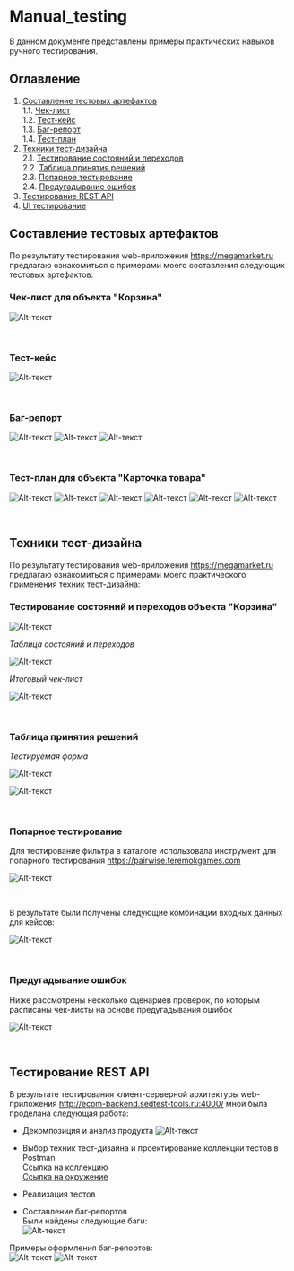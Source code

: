 # Manual_testing

В данном документе представлены примеры практических навыков ручного тестирования.

## Оглавление
1. [Составление тестовых артефактов](#составление-тестовых-артефактов)   
   1.1. [Чек-лист](#чек-лист-для-объекта-корзина)     
   1.2. [Тест-кейс](#тест-кейс)   
   1.3. [Баг-репорт](#баг-репорт)   
   1.4. [Тест-план](#тест-план-для-объекта-карточка-товара)   
2. [Техники тест-дизайна](#техники-тест-дизайна)   
   2.1. [Тестирование состояний и переходов](#тестирование-состояний-и-переходов-объекта-корзина)   
   2.2. [Таблица принятия решений](#таблица-принятия-решений)      
   2.3. [Попарное тестирование](#попарное-тестирование)      
   2.4. [Предугадывание ошибок](#предугадывание-ошибок)    
3. [Тестирование REST API]()
4. [UI тестирование]()

   
## Составление тестовых артефактов

По результату тестирования web-приложения https://megamarket.ru предлагаю ознакомиться с примерами моего составления следующих тестовых артефактов:

### Чек-лист для объекта "Корзина"

![Alt-текст](https://github.com/anisimova-an-an/Manual_testing/blob/main/чек-лист.png "Чек-лист")

<br>

### Тест-кейс

![Alt-текст](https://github.com/anisimova-an-an/Manual_testing/blob/main/тк.png "ТК")

<br>

### Баг-репорт

![Alt-текст](https://github.com/anisimova-an-an/Manual_testing/blob/main/бр.png "БР")
![Alt-текст](https://github.com/anisimova-an-an/Manual_testing/blob/main/прил1.png "БР")
![Alt-текст](https://github.com/anisimova-an-an/Manual_testing/blob/main/прил2.png "БР")

<br>

### Тест-план для объекта "Карточка товара"

![Alt-текст](https://github.com/anisimova-an-an/Manual_testing/blob/main/тп1.png "тп")
![Alt-текст](https://github.com/anisimova-an-an/Manual_testing/blob/main/Карточка%20товара-декомпозиция.jpeg "тп")
![Alt-текст](https://github.com/anisimova-an-an/Manual_testing/blob/main/тп2.png "тп")
![Alt-текст](https://github.com/anisimova-an-an/Manual_testing/blob/main/тд1.png "тп")
![Alt-текст](https://github.com/anisimova-an-an/Manual_testing/blob/main/тд2.png "тп")
![Alt-текст](https://github.com/anisimova-an-an/Manual_testing/blob/main/тп3.png "тп")

<br>

## Техники тест-дизайна

По результату тестирования web-приложения https://megamarket.ru предлагаю ознакомиться с примерами моего практического применения техник тест-дизайна:

### Тестирование состояний и переходов объекта "Корзина"

![Alt-текст](https://github.com/anisimova-an-an/Manual_testing/blob/main/диаграмма%20состояний.png "диаграмма")   

*Таблица состояний и переходов*   

![Alt-текст](https://github.com/anisimova-an-an/Manual_testing/blob/main/таблица%20состояний.png "таблица")   

*Итоговый чек-лист*   

![Alt-текст](https://github.com/anisimova-an-an/Manual_testing/blob/main/чл%20состояний.png "тп")

<br>

### Таблица принятия решений

*Тестируемая форма*   

![Alt-текст](https://github.com/anisimova-an-an/Manual_testing/blob/main/тпр.png "тпр")

![Alt-текст](https://github.com/anisimova-an-an/Manual_testing/blob/main/тпр2.png "тпр")

<br>

### Попарное тестирование
Для тестирование фильтра в каталоге использовала инструмент для попарного тестирования https://pairwise.teremokgames.com   

![Alt-текст](https://github.com/anisimova-an-an/Manual_testing/blob/main/фильтр.png "попарное")

<br>

В результате были получены следующие комбинации входных данных для кейсов:

![Alt-текст](https://github.com/anisimova-an-an/Manual_testing/blob/main/попарное.png "попарное")

<br>

### Предугадывание ошибок
Ниже рассмотрены несколько сценариев проверок, по которым расписаны чек-листы на основе предугадывания ошибок

![Alt-текст](https://github.com/anisimova-an-an/Manual_testing/blob/main/предугадывание.png "предугадывание")

<br>

## Тестирование REST API

В результате тестирования клиент-серверной архитектуры web-приложения http://ecom-backend.sedtest-tools.ru:4000/ мной была проделана следующая работа:

- Декомпозиция и анализ продукта
![Alt-текст](https://github.com/anisimova-an-an/Manual_testing/blob/main/Backend-Backend.png "постман")

- Выбор техник тест-дизайна и проектирование коллекции тестов в Postman   
[Ссылка на коллекцию](https://github.com/anisimova-an-an/Manual_testing/blob/main/simulator.postman_collection%20(1).json)     
[Ссылка на окружение](https://github.com/anisimova-an-an/Manual_testing/blob/main/Проект.postman_environment%20(1).json)     
- Реализация тестов
- Составление баг-репортов     
Были найдены следующие баги:     
![Alt-текст](https://github.com/anisimova-an-an/Manual_testing/blob/main/списокбагов.png "баги")

Примеры оформления баг-репортов:     
![Alt-текст](https://github.com/anisimova-an-an/Manual_testing/blob/main/баг1.png "баг1")
![Alt-текст](https://github.com/anisimova-an-an/Manual_testing/blob/main/баг2.png "баг2")


